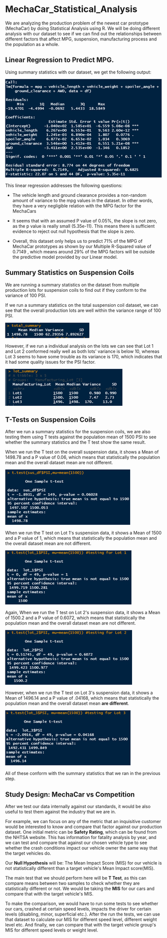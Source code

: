 # MechaCar_Statistical_Analysis

We are analyzing the production problem of the newest car prototype (MechaCar) by doing Statistical Analysis using R. We will be doing different analysis with our dataset to see if we can find out the relationships between different factors that affect MPG, suspension, manufacturing process and the population as a whole.

## Linear Regression to Predict MPG.

Using summary statistics with our dataset, we get the following output:

<img src='./resources/lm_summary.png'></img>

This linear regression addresses the following questions:

- The vehicle length and ground clearance provides a non-random amount of variance to the mpg values in the dataset. In other words, they have a very negligible relation with the MPG factor for the MechaCars
    
- It seems that with an assumed P value of 0.05%, the slope is not zero, as the p value is really small (5.35e-11). This means there is sufficient evidence to reject out null hypothesis that the slope is zero.  
  
- Overall, this dataset only helps us to predict 71% of the MPG of MechaCar prototypes as shown by our Multiple R-Squared value of 0.7149 , which means around 29% of the MPG factors will be outside the predictive model provided by our Linear model.


## Summary Statistics on Suspension Coils

We are running a summary statistics on the dataset from multiple production lots for suspension coils to find out if they conform to the variance of 100 PSI.

If we run a summary statistics on the total suspension coil dataset, we can see that the overall production lots are well within the variance range of 100 PSI.

<img src='./resources/total_summary.png'></img>


However, if we run a individual analysis on the lots we can see that Lot 1 and Lot 2 conformed really well as both lots' variance is below 10, whereas Lot 3 seems to have some trouble as its variance is 170, which indicates that it had some quality issues for the PSI factor.  

<img src='./resources/lot_summary.png'></img>


## T-Tests on Suspension Coils

After we run a summary statistics for the suspension coils, we are also testing them using T tests against the population mean of 1500 PSI to see whether the summary statistics and the T test show the same result.

When we run the T test on the overall suspension data, it shows a Mean of 1498.78 and a P value of 0.06, which means that statistically the population mean and the overall dataset mean are not different. 

<img src='./resources/T_All.png'></img>

When we run the T test on Lot 1's suspension data, it shows a Mean of 1500 and a P value of 1, which means that statistically the population mean and the overall dataset mean are not different.

<img src='./resources/T_Lot1.png'></img>

Again, When we run the T test on Lot 2's suspension data, it shows a Mean of 1500.2 and a P value of 0.6072, which means that statistically the population mean and the overall dataset mean are not different.

<img src='./resources/T_Lot2.png'></img>

However, when we run the T test on Lot 3's suspension data, it shows a Mean of 1496.14 and a P value of .04168, which means that statistically the population mean and the overall dataset mean <B>are different</B>.

<img src='./resources/T_Lot3.png'></img>

All of these conform with the summary statistics that we ran in the previous step.


## Study Design: MechaCar vs Competition


After we test our data internally against our standards, it would be also useful to test them against the industry that we are in.

<p>For example, we can focus on any of the metric that an inquisitive customer would be interested to know and compare that factor against our production dataset. One initial metric can be <B> Safety Rating</B>, which can be found from the <a src="https://www.nhtsa.gov/content/nhtsa-ftp/251">NHTSA website</a>. This has information for fatality analysis by year, and we can test and compare that against our chosen vehicle type to see whether the crash conditions impact our vehicle owner the same way that the target vehicles do.</P>

<P>Our <B>Null Hypothesis</B> will be: The Mean Impact Score (MIS) for our vehicle is not statistically different than a target vehicle's Mean Impact score(MIS).</P>

<p>The main test that we should perform here will be <B>T Test</B>, as this can compare means between two samples to check whether they are statistically different or not. We would be taking the <B>MIS</B> for our cars and compare that with the target vehicle's MIS.</P>

<p>To make the comparison, we would have to  run some tests to see whether our cars, crashed at certain speed levels, impacts the driver for certain levels (disabling, minor, superficial etc.). After the run the tests, we can use that dataset to calculate our MIS for different speed level, different weight level etc. And finally, we can compare that with the target vehicle group's MIS for different speed levels or weight level.</P> 

